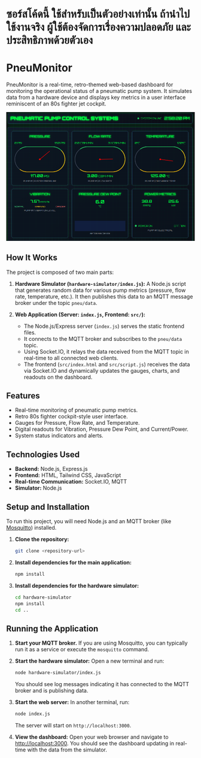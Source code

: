# ซอร์สโค้ดนี้ ใช้สำหรับเป็นตัวอย่างเท่านั้น ถ้านำไปใช้งานจริง ผู้ใช้ต้องจัดการเรื่องความปลอดภัย และ ประสิทธิภาพด้วยตัวเอง

# PneuMonitor

PneuMonitor is a real-time, retro-themed web-based dashboard for monitoring the operational status of a pneumatic pump system. It simulates data from a hardware device and displays key metrics in a user interface reminiscent of an 80s fighter jet cockpit.

![UI Screenshot](images/ui.png)

## How It Works

The project is composed of two main parts:

1.  **Hardware Simulator (`hardware-simulator/index.js`):** A Node.js script that generates random data for various pump metrics (pressure, flow rate, temperature, etc.). It then publishes this data to an MQTT message broker under the topic `pneu/data`.

2.  **Web Application (Server: `index.js`, Frontend: `src/`):**
    *   The Node.js/Express server (`index.js`) serves the static frontend files.
    *   It connects to the MQTT broker and subscribes to the `pneu/data` topic.
    *   Using Socket.IO, it relays the data received from the MQTT topic in real-time to all connected web clients.
    *   The frontend (`src/index.html` and `src/script.js`) receives the data via Socket.IO and dynamically updates the gauges, charts, and readouts on the dashboard.

## Features

-   Real-time monitoring of pneumatic pump metrics.
-   Retro 80s fighter cockpit-style user interface.
-   Gauges for Pressure, Flow Rate, and Temperature.
-   Digital readouts for Vibration, Pressure Dew Point, and Current/Power.
-   System status indicators and alerts.

## Technologies Used

-   **Backend:** Node.js, Express.js
-   **Frontend:** HTML, Tailwind CSS, JavaScript
-   **Real-time Communication:** Socket.IO, MQTT
-   **Simulator:** Node.js

## Setup and Installation

To run this project, you will need Node.js and an MQTT broker (like [Mosquitto](https://mosquitto.org/)) installed.

1.  **Clone the repository:**
    ```bash
    git clone <repository-url>
    ```

2.  **Install dependencies for the main application:**
    ```bash
    npm install
    ```

3.  **Install dependencies for the hardware simulator:**
    ```bash
    cd hardware-simulator
    npm install
    cd ..
    ```

## Running the Application

1.  **Start your MQTT broker.** If you are using Mosquitto, you can typically run it as a service or execute the `mosquitto` command.

2.  **Start the hardware simulator:**
    Open a new terminal and run:
    ```bash
    node hardware-simulator/index.js
    ```
    You should see log messages indicating it has connected to the MQTT broker and is publishing data.

3.  **Start the web server:**
    In another terminal, run:
    ```bash
    node index.js
    ```
    The server will start on `http://localhost:3000`.

4.  **View the dashboard:**
    Open your web browser and navigate to [http://localhost:3000](http://localhost:3000). You should see the dashboard updating in real-time with the data from the simulator.
